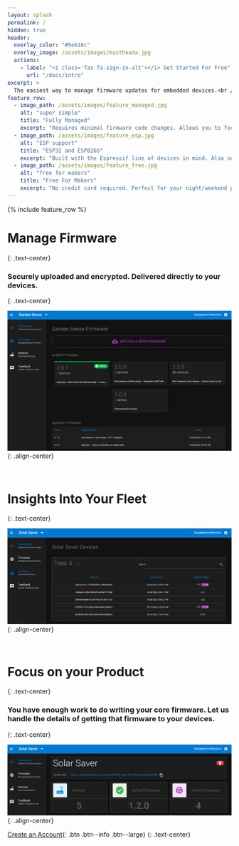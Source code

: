 ```yaml
---
layout: splash
permalink: /
hidden: true
header:
  overlay_color: "#5e616c"
  overlay_image: /assets/images/mastheada.jpg
  actions:
    - label: "<i class='fas fa-sign-in-alt'></i> Get Started For Free"
      url: "/docs/intro"
excerpt: >
  The easiest way to manage firmware updates for embedded devices.<br />
feature_row:
  - image_path: /assets/images/feature_managed.jpg
    alt: "super simple"
    title: "Fully Managed"
    excerpt: "Requires minimal firmware code changes. Allows you to focus on writing firmware instead of how to deliver it."
  - image_path: /assets/images/feature_esp.jpg
    alt: "ESP support"
    title: "ESP32 and ESP8266"
    excerpt: "Built with the Espressif line of devices in mind. Also supports the ESP Arduino Core library out of the box."
  - image_path: /assets/images/feature_free.jpg
    alt: "free for makers"
    title: "Free For Makers"
    excerpt: "No credit card required. Perfect for your night/weekend projects or to get your own product idea started."  
---
```


{% include feature_row %}

# Manage Firmware
{: .text-center}

### Securely uploaded and encrypted. Delivered directly to your devices.
{: .text-center}

![Firmware view example](/assets/images/docs/homepage_firmware.png){: .align-center}

<br/>

# Insights Into Your Fleet 
{: .text-center}

![Device view example](/assets/images/docs/homepage_devices.png){: .align-center}

<br/>

# Focus on your Product
{: .text-center}

### You have enough work to do writing your core firmware. Let us handle the details of getting that firmware to your devices.
{: .text-center}

![Dashboard example](/assets/images/docs/homepage_dashboard.png){: .align-center}

[Create an Account](https://app.deploythefleet.io?register=true){: .btn .btn--info .btn--large}
{: .text-center}